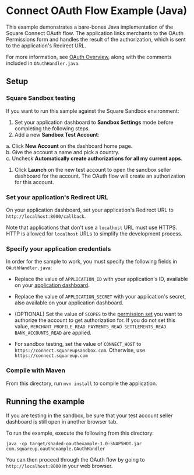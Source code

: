 # Connect OAuth Flow Example (Java)

This example demonstrates a bare-bones Java implementation of the Square Connect
OAuth flow. The application links merchants to the OAuth Permissions form and
handles the result of the authorization, which is sent to the application's Redirect URL.

For more information, see [OAuth Overview](https://docs.connect.squareup.com/api/oauth#oauth-overview),
along with the comments included in `OAuthHandler.java`.

## Setup

### Square Sandbox testing
If you want to run this sample against the Square Sandbox environment:

1. Set your application dashboard to **Sandbox Settings** mode before completing
the following steps.
1. Add a new **Sandbox Test Account**:

  a. Click **New Account** on the dashboard home page.<br>
  b. Give the account a name and pick a country.<br>
  c. Uncheck **Automatically create authorizations for all my current apps**.<br>

1. Click **Launch** on the new test account to open the sandbox seller dashboard
for the account. The OAuth flow will create an authorization for this account.

### Set your application's Redirect URL

On your application dashboard, set your application's Redirect URL to
`http://localhost:8000/callback`.

Note that applications that don't use a `localhost` URL must use HTTPS. HTTP is
allowed for `localhost` URLs to simplify the development process.

### Specify your application credentials

In order for the sample to work, you must specify the following fields in `OAuthHandler.java`:

* Replace the value of `APPLICATION_ID` with your application's ID, available on your
[application dashboard](https://connect.squareup.com/apps).

* Replace the value of `APPLICATION_SECRET` with your application's secret, also
available on your application dashboard.

* (OPTIONAL) Set the value of `SCOPES` to the [permission set](../OAuthPermissions.md) you
want to authorize the account to get authorization for. If you do not set this value,
`MERCHANT_PROFILE_READ PAYMENTS_READ SETTLEMENTS_READ BANK_ACCOUNTS_READ` are applied.
* For sandbox testing, set the value of `CONNECT_HOST` to `https://connect.squareupsandbox.com`.
Otherwise, use `https://connect.squareup.com`

### Compile with Maven

From this directory, run `mvn install` to compile the application.

## Running the example

If you are testing in the sandbox, be sure that your test account seller dashboard
is still open in another browser tab.

To run the example, execute the following from this directory:

    java -cp target/shaded-oauthexample-1.0-SNAPSHOT.jar com.squareup.oauthexample.OAuthHandler

You can then proceed through the OAuth flow by going to `http://localhost:8000`
in your web browser.